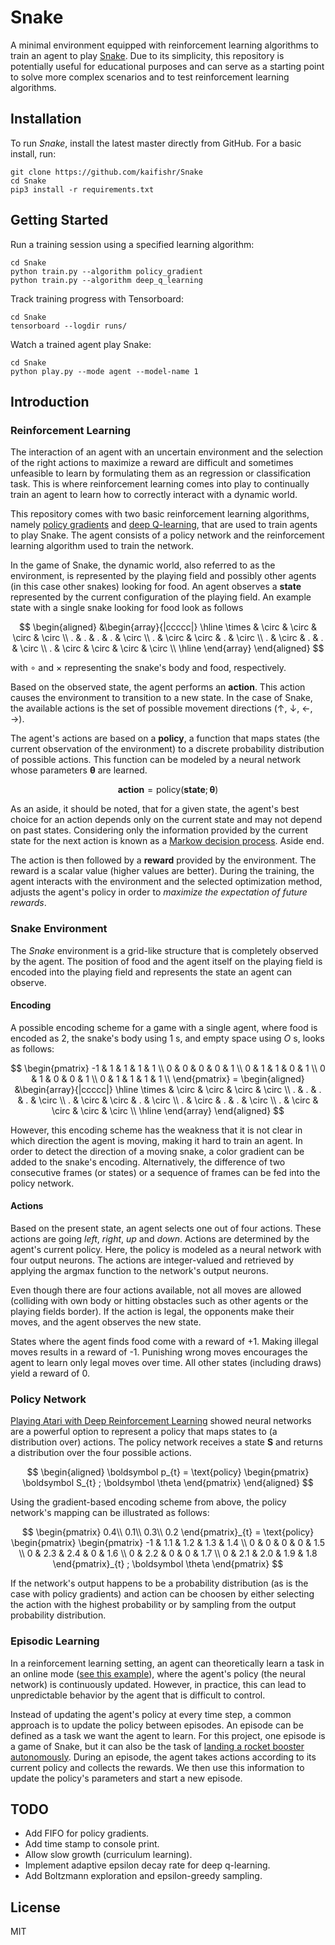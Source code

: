 # Snake

A minimal environment equipped with reinforcement learning algorithms to train an agent to play [Snake](https://en.wikipedia.org/wiki/Snake_(video_game_genre)). Due to its simplicity, this repository is potentially useful for educational purposes and can serve as a starting point to solve more complex scenarios and to test reinforcement learning algorithms.

## Installation

To run *Snake*, install the latest master directly from GitHub. For a basic 
install, run:

```console
git clone https://github.com/kaifishr/Snake
cd Snake 
pip3 install -r requirements.txt
```

## Getting Started

Run a training session using a specified learning algorithm:

```console
cd Snake 
python train.py --algorithm policy_gradient
python train.py --algorithm deep_q_learning
```

Track training progress with Tensorboard:

```console
cd Snake 
tensorboard --logdir runs/
```

Watch a trained agent play Snake:

```console
cd Snake 
python play.py --mode agent --model-name 1
```

## Introduction

### Reinforcement Learning

The interaction of an agent with an uncertain environment and the selection of
the right actions to maximize a reward are difficult and sometimes unfeasible 
to learn by formulating them as an regression or classification task. This is
where reinforcement learning comes into play to continually train an agent to
learn how to correctly interact with a dynamic world.

This repository comes with two basic reinforcement learning algorithms, namely 
[policy gradients](#policy-gradients) and [deep Q-learning](#deep-q-learning), 
that are used to train agents to play Snake. The agent consists of a policy
network and the reinforcement learning algorithm used to train the network.

In the game of Snake, the dynamic world, also referred to as the environment,
is represented by the playing field and possibly other agents (in this case
other snakes) looking for food. An agent observes a **state** represented by 
the current configuration of the playing field. An example state with a single 
snake looking for food look as follows

$$
\begin{aligned}
&\begin{array}{|ccccc|}
\hline
\times & \circ & \circ & \circ & \circ \\
. & . & . & . & \circ \\
. & \circ & \circ & . & \circ \\
. & \circ & . & . & \circ \\
. & \circ & \circ & \circ & \circ \\
\hline
\end{array}
\end{aligned}
$$

with $\circ$ and $\times$ representing the snake's body and food, respectively. 

Based on the observed state, the agent performs an **action**. This action 
causes the environment to transition to a new state. In the case of Snake, the
available actions is the set of possible movement directions ($\uparrow$, 
$\downarrow$, $\leftarrow$, $\rightarrow$).

The agent's actions are based on a **policy**, a function that maps states 
(the current observation of the environment) to a discrete probability 
distribution of possible actions. This function can be modeled by a neural 
network whose parameters $\boldsymbol \theta$ are learned.

$$\textbf{action}= \text{policy}(\textbf{state}; \boldsymbol \theta)$$

As an aside, it should be noted, that for a given state, the agent's best 
choice for an action depends only on the current state and may not depend on 
past states. Considering only the information provided by the current state for 
the next action is known as a [Markow decision process](https://en.wikipedia.org/wiki/Markov_decision_process). Aside end.

The action is then followed by a **reward** provided by the environment. The 
reward is a scalar value (higher values are better). During the training, the 
agent interacts with the environment and the selected optimization method, 
adjusts the agent's policy in order to *maximize the expectation of future 
rewards*.

### Snake Environment

The *Snake* environment is a grid-like structure that is completely observed by the agent. The position of food and the agent itself on the playing field is encoded into the playing field and represents the state an agent can observe.

#### Encoding

A possible encoding scheme for a game with a single agent, where food is encoded as $2$, the snake's body using $1$ s, and empty space using $O$ s, looks as follows:

$$
\begin{pmatrix}
-1 & 1 & 1 & 1 & 1 \\
0 & 0 & 0 & 0 & 1 \\
0 & 1 & 1 & 0 & 1 \\
0 & 1 & 0 & 0 & 1 \\
0 & 1 & 1 & 1 & 1 \\
\end{pmatrix} = 
\begin{aligned}
&\begin{array}{|ccccc|}
\hline
\times & \circ & \circ & \circ & \circ \\
. & . & . & . & \circ \\
. & \circ & \circ & . & \circ \\
. & \circ & . & . & \circ \\
. & \circ & \circ & \circ & \circ \\
\hline
\end{array}
\end{aligned}
$$

However, this encoding scheme has the weakness that it is not clear in which direction the agent is moving, making it hard to train an agent. In order to detect the direction of a moving snake, a color gradient can be added to the snake's encoding. Alternatively, the difference of two consecutive frames (or states) or a sequence of frames can be fed into the policy network.

#### Actions

Based on the present state, an agent selects one out of four actions. These actions are going *left*, *right*, *up* and *down*. Actions are determined by the agent's current policy. Here, the policy is modeled as a neural network with four output neurons. The actions are integer-valued and retrieved by applying the argmax function to the network's output neurons.

Even though there are four actions available, not all moves are allowed (colliding with own body or hitting obstacles such as other agents or the playing fields border). If the action is legal, the opponents make their moves, and the agent observes the new state. 

States where the agent finds food come with a reward of +1. Making illegal moves results in a reward of -1. Punishing wrong moves encourages the agent to learn only legal moves over time. All other states (including draws) yield a reward of 0. 

### Policy Network

[Playing Atari with Deep Reinforcement Learning](https://arxiv.org/abs/1312.5602) showed neural networks are a powerful option to represent a policy that maps states to (a distribution over) actions. The policy network receives a state $\boldsymbol S$ and returns a distribution over the four possible actions. 

$$
\begin{aligned}
\boldsymbol p_{t}
= \text{policy}
\begin{pmatrix}
\boldsymbol S_{t}
; \boldsymbol \theta
\end{pmatrix}
\end{aligned}
$$

Using the gradient-based encoding scheme from above, the policy network's mapping can be illustrated as follows:

$$
\begin{pmatrix}
0.4\\
0.1\\
0.3\\
0.2
\end{pmatrix}_{t}
= \text{policy}
\begin{pmatrix}
\begin{pmatrix}
-1 & 1.1 & 1.2 & 1.3 & 1.4 \\
0 & 0 & 0 & 0 & 1.5 \\
0 & 2.3 & 2.4 & 0 & 1.6 \\
0 & 2.2 & 0 & 0 & 1.7 \\
0 & 2.1 & 2.0 & 1.9 & 1.8
\end{pmatrix}_{t}
; \boldsymbol \theta
\end{pmatrix}
$$

If the network's output happens to be a probability distribution (as is the case with policy gradients) and action can be choosen by either selecting the action with the highest probability or by sampling from the output probability distribution.

### Episodic Learning

In a reinforcement learning setting, an agent can theoretically learn a task in an online mode ([see this example](https://arxiv.org/pdf/2208.07860.pdf)), where the agent's policy (the neural network) is continuously updated. However, in practice, this can lead to unpredictable behavior by the agent that is difficult to control.

Instead of updating the agent's policy at every time step, a common approach is to update the policy between episodes. An episode can be defined as a task we want the agent to learn. For this project, one episode is a game of Snake, but it can also be the task of [landing a rocket booster autonomously](https://github.com/kaifishr/RocketLander). During an episode, the agent takes actions according to its current policy and collects the rewards. We then use this information to update the policy's parameters and start a new episode.

## TODO

- Add FIFO for policy gradients.
- Add time stamp to console print.
- Allow slow growth (curriculum learning).
- Implement adaptive epsilon decay rate for deep q-learning.
- Add Boltzmann exploration and epsilon-greedy sampling.


## License

MIT